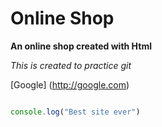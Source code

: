 # Online Shop

**An online shop created with Html**

*This is created to practice git*

[Google] (http://google.com)

```javascript

console.log("Best site ever")

```
